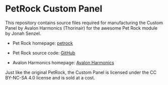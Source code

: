 # PetRock Custom Panel

This repository contains source files required for manufacturing the Custom Panel by Avalon Harmonics (Thorinair) for the awesome Pet Rock module by Jonah Senzel.

* Pet Rock homepage: [petrock](https://petrock.site/)
* Pet Rock source code: [GitHub](https://github.com/jsenzel1/petrock?tab=readme-ov-file)


* Avalon Harmonics homepage: [Avalon Harmonics](https://avalon-harmonics.com/)

Just like the original PetRock, the Custom Panel is licensed under the CC BY-NC-SA 4.0 license and is sold at a cost.